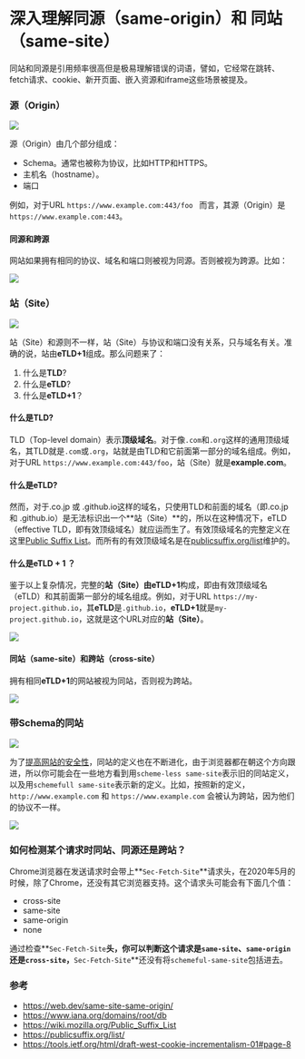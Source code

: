 # 深入理解同源（same-origin）和 同站（same-site）
同站和同源是引用频率很高但是极易理解错误的词语，譬如，它经常在跳转、fetch请求、cookie、新开页面、嵌入资源和iframe这些场景被提及。

###  源（Origin）
![](https://mmbiz.qpic.cn/mmbiz_png/XsgEbl9EdmntWsLWYPcpV8t4JvoKdhmNXI3dxSs3zictcapWF7cZwMe9nVAwvMzgYvicAxNV73n6a84csOdYQF4g/0)

源（Origin）由几个部分组成：

- Schema。通常也被称为协议，比如HTTP和HTTPS。
- 主机名（hostname）。 
- 端口

例如，对于URL `https://www.example.com:443/foo ` 而言，其源（Origin）是`https://www.example.com:443`。

#### 同源和跨源
网站如果拥有相同的协议、域名和端口则被视为同源。否则被视为跨源。比如：

![](https://mmbiz.qpic.cn/mmbiz_png/XsgEbl9EdmntWsLWYPcpV8t4JvoKdhmNWAPCoSaVnG7KuJRrnh1sF7nqIlnjhboIvr4OJib6tWrMLNZtc5LhsuQ/0)

### 站（Site）

![](https://mmbiz.qpic.cn/mmbiz_png/XsgEbl9EdmntWsLWYPcpV8t4JvoKdhmNdTBRONeDT2T6SiaHnpJIicJISDDjyHIK42LzVwNyIdOQ8o81XqosZ7jg/0)

站（Site）和源则不一样，站（Site）与协议和端口没有关系，只与域名有关。准确的说，站由**eTLD+1**组成。那么问题来了：

1. 什么是**TLD**?
2. 什么是**eTLD**?
3. 什么是**eTLD+1**？

#### 什么是TLD?
TLD（Top-level domain）表示**顶级域名**。对于像`.com`和`.org`这样的通用顶级域名，其TLD就是`.com`或`.org`，站就是由TLD和它前面第一部分的域名组成。例如，对于URL `https://www.example.com:443/foo`，站（Site）就是**example.com**。

#### 什么是eTLD?
然而，对于.co.jp 或 .github.io这样的域名，只使用TLD和前面的域名（即.co.jp 和 .github.io）是无法标识出一个**站（Site）**的，所以在这种情况下，eTLD（effective TLD，即有效顶级域名）就应运而生了。有效顶级域名的完整定义在这里[Public Suffix List](https://wiki.mozilla.org/Public_Suffix_List)。而所有的有效顶级域名是在[publicsuffix.org/list](https://publicsuffix.org/list/)维护的。

#### 什么是eTLD + 1 ？
鉴于以上复杂情况，完整的**站（Site）**由**eTLD+1**构成，即由有效顶级域名（eTLD）和其前面第一部分的域名组成。例如，对于URL  `https://my-project.github.io`，其**eTLD**是`.github.io`，**eTLD+1**就是`my-project.github.io`，这就是这个URL对应的**站（Site）**。

![](https://mmbiz.qpic.cn/mmbiz_png/XsgEbl9EdmntWsLWYPcpV8t4JvoKdhmNgR0M7V1hy66sZ1yZT4VsvOt8TPP2CIa1qLTIRkNt6EYvwvVJUpsZYQ/0)

#### 同站（same-site）和跨站（cross-site）
拥有相同**eTLD+1**的网站被视为同站，否则视为跨站。

![](https://mmbiz.qpic.cn/mmbiz_png/XsgEbl9EdmntWsLWYPcpV8t4JvoKdhmN1dew6vxu1sYUd5HOQD5cKQ7p50B0IRBVOOxkahaaJkQYOjuwV0hbgQ/0)

### 带Schema的同站
![](https://mmbiz.qpic.cn/mmbiz_png/XsgEbl9EdmntWsLWYPcpV8t4JvoKdhmNXbPybIQRDaUfd7UommeRqNG5PWzf4iciaLnK6QX80SsEnLH7iarkH37gw/0)

为了[提高网站的安全性](https://tools.ietf.org/html/draft-west-cookie-incrementalism-01#page-8)，同站的定义也在不断进化，由于浏览器都在朝这个方向跟进，所以你可能会在一些地方看到用`scheme-less same-site`表示旧的同站定义，以及用`schemefull same-site`表示新的定义。比如，按照新的定义，`http://www.example.com` 和 `https://www.example.com` 会被认为跨站，因为他们的协议不一样。

![](https://mmbiz.qpic.cn/mmbiz_png/XsgEbl9EdmntWsLWYPcpV8t4JvoKdhmNh1xDbibnSwDeFg3bf4fdTbu9c0xmxiaNAvr9pOSLHWXibDWRxPP1CoAwg/0)

### 如何检测某个请求时同站、同源还是跨站？
Chrome浏览器在发送请求时会带上**`Sec-Fetch-Site`**请求头，在2020年5月的时候，除了Chrome，还没有其它浏览器支持。这个请求头可能会有下面几个值：

- cross-site
- same-site
- same-origin
- none

通过检查**`Sec-Fetch-Site`**头，你可以判断这个请求是`same-site`、`same-origin` 还是`cross-site`，**`Sec-Fetch-Site`**还没有将`schemeful-same-site`包括进去。

### 参考

- https://web.dev/same-site-same-origin/
- https://www.iana.org/domains/root/db
- https://wiki.mozilla.org/Public_Suffix_List
- https://publicsuffix.org/list/
- https://tools.ietf.org/html/draft-west-cookie-incrementalism-01#page-8
